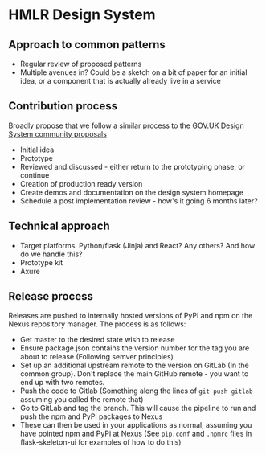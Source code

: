 # HMLR Design System

## Approach to common patterns

- Regular review of proposed patterns
- Multiple avenues in? Could be a sketch on a bit of paper for an initial idea, or a component that is actually already live in a service

## Contribution process

Broadly propose that we follow a similar process to the [GOV.UK Design System community proposals](https://design-system.service.gov.uk/community/propose-a-component-or-pattern/)

- Initial idea
- Prototype
- Reviewed and discussed - either return to the prototyping phase, or continue
- Creation of production ready version
- Create demos and documentation on the design system homepage
- Schedule a post implementation review - how's it going 6 months later?

## Technical approach

- Target platforms. Python/flask (Jinja) and React? Any others? And how do we handle this?
- Prototype kit
- Axure

## Release process

Releases are pushed to internally hosted versions of PyPi and npm on the Nexus repository manager. The process is as follows:

- Get master to the desired state wish to release
- Ensure package.json contains the version number for the tag you are about to release (Following semver principles)
- Set up an additional upstream remote to the version on GitLab (In the common group). Don't replace the main GitHub remote - you want to end up with two remotes.
- Push the code to Gitlab (Something along the lines of `git push gitlab` assuming you called the remote that)
- Go to GitLab and tag the branch. This will cause the pipeline to run and push the npm and PyPi packages to Nexus
- These can then be used in your applications as normal, assuming you have pointed npm and PyPi at Nexus (See `pip.conf` and `.npmrc` files in flask-skeleton-ui for examples of how to do this)
